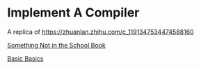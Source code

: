 # Implement A Compiler

A replica of https://zhuanlan.zhihu.com/c_1191347534474588160

[Something Not in the School Book](something-not-in-the-school-book.md)

[Basic Basics](basic-basics.md)
